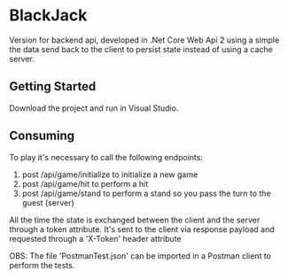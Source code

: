 # BlackJack

Version for backend api, developed in .Net Core Web Api 2 using a simple the data send back to the client to persist state instead of using a cache server.

## Getting Started

Download the project and run in Visual Studio.

## Consuming

To play it's necessary to call the following endpoints:

1. post /api/game/initialize to initialize a new game
2. post /api/game/hit to perform a hit
3. post /api/game/stand to perform a stand so you pass the turn to the guest (server)

All the time the state is exchanged between the client and the server through a token attribute.
It's sent to the client via response payload and requested through a 'X-Token' header attribute

OBS: The file 'PostmanTest.json' can be imported in a Postman client to perform the tests.